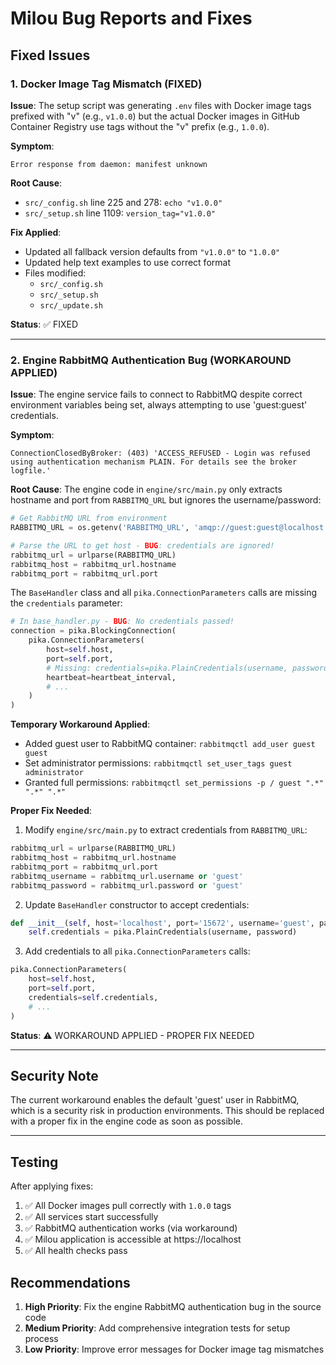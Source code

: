 # Milou Bug Reports and Fixes

## Fixed Issues

### 1. Docker Image Tag Mismatch (FIXED)

**Issue**: The setup script was generating `.env` files with Docker image tags prefixed with "v" (e.g., `v1.0.0`) but the actual Docker images in GitHub Container Registry use tags without the "v" prefix (e.g., `1.0.0`).

**Symptom**: 
```
Error response from daemon: manifest unknown
```

**Root Cause**: 
- `src/_config.sh` line 225 and 278: `echo "v1.0.0"`
- `src/_setup.sh` line 1109: `version_tag="v1.0.0"`

**Fix Applied**:
- Updated all fallback version defaults from `"v1.0.0"` to `"1.0.0"`
- Updated help text examples to use correct format
- Files modified:
  - `src/_config.sh`
  - `src/_setup.sh` 
  - `src/_update.sh`

**Status**: ✅ FIXED

---

### 2. Engine RabbitMQ Authentication Bug (WORKAROUND APPLIED)

**Issue**: The engine service fails to connect to RabbitMQ despite correct environment variables being set, always attempting to use 'guest:guest' credentials.

**Symptom**:
```
ConnectionClosedByBroker: (403) 'ACCESS_REFUSED - Login was refused using authentication mechanism PLAIN. For details see the broker logfile.'
```

**Root Cause**: 
The engine code in `engine/src/main.py` only extracts hostname and port from `RABBITMQ_URL` but ignores the username/password:

```python
# Get RabbitMQ URL from environment
RABBITMQ_URL = os.getenv('RABBITMQ_URL', 'amqp://guest:guest@localhost:5672')

# Parse the URL to get host - BUG: credentials are ignored!
rabbitmq_url = urlparse(RABBITMQ_URL)
rabbitmq_host = rabbitmq_url.hostname
rabbitmq_port = rabbitmq_url.port
```

The `BaseHandler` class and all `pika.ConnectionParameters` calls are missing the `credentials` parameter:

```python
# In base_handler.py - BUG: No credentials passed!
connection = pika.BlockingConnection(
    pika.ConnectionParameters(
        host=self.host,
        port=self.port,
        # Missing: credentials=pika.PlainCredentials(username, password)
        heartbeat=heartbeat_interval,
        # ...
    )
)
```

**Temporary Workaround Applied**:
- Added guest user to RabbitMQ container: `rabbitmqctl add_user guest guest`
- Set administrator permissions: `rabbitmqctl set_user_tags guest administrator`
- Granted full permissions: `rabbitmqctl set_permissions -p / guest ".*" ".*" ".*"`

**Proper Fix Needed**:
1. Modify `engine/src/main.py` to extract credentials from `RABBITMQ_URL`:
```python
rabbitmq_url = urlparse(RABBITMQ_URL)
rabbitmq_host = rabbitmq_url.hostname
rabbitmq_port = rabbitmq_url.port
rabbitmq_username = rabbitmq_url.username or 'guest'
rabbitmq_password = rabbitmq_url.password or 'guest'
```

2. Update `BaseHandler` constructor to accept credentials:
```python
def __init__(self, host='localhost', port='15672', username='guest', password='guest', ...):
    self.credentials = pika.PlainCredentials(username, password)
```

3. Add credentials to all `pika.ConnectionParameters` calls:
```python
pika.ConnectionParameters(
    host=self.host,
    port=self.port,
    credentials=self.credentials,
    # ...
)
```

**Status**: ⚠️ WORKAROUND APPLIED - PROPER FIX NEEDED

---

## Security Note

The current workaround enables the default 'guest' user in RabbitMQ, which is a security risk in production environments. This should be replaced with a proper fix in the engine code as soon as possible.

---

## Testing

After applying fixes:
1. ✅ All Docker images pull correctly with `1.0.0` tags
2. ✅ All services start successfully
3. ✅ RabbitMQ authentication works (via workaround)
4. ✅ Milou application is accessible at https://localhost
5. ✅ All health checks pass

## Recommendations

1. **High Priority**: Fix the engine RabbitMQ authentication bug in the source code
2. **Medium Priority**: Add comprehensive integration tests for setup process
3. **Low Priority**: Improve error messages for Docker image tag mismatches 
